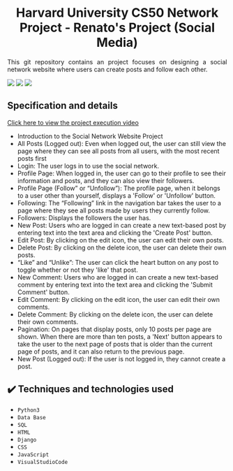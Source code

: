 <h1 align="center">Harvard University CS50 Network Project - Renato's Project (Social Media) </h1>

<p align="justify"> This git repository contains an project focuses on designing a social network website where users can create posts and follow each other.</p>

<img src="https://github.com/Renato9889/project4/assets/38532053/1624913e-a531-444e-8f41-1af88b4cd959">
<img src="https://github.com/Renato9889/project4/assets/38532053/f6aeec70-bde7-4c5a-9c83-61d4b7481d66">
<img src="https://github.com/Renato9889/project4/assets/38532053/65539a51-efbc-4df4-af65-7c000e6e251b">

<h2>Specification and details</h2>
<a href="https://youtu.be/kjMV1EyxorY?si=ZBgwWu7gBKL6JEkg">Click here to view the project execution video</a>

<ul>
  <li>Introduction to the Social Network Website Project</li>
  <li>All Posts (Logged out): Even when logged out, the user can still view the page where they can see all posts from all users, with the most recent posts first</li>
  <li>Login: The user logs in to use the social network.</li>
  <li>Profile Page: When logged in, the user can go to their profile to see their information and posts, and they can also view their followers.</li>
  <li>Profile Page (Follow” or “Unfollow”): The profile page, when it belongs to a user other than yourself, displays a 'Follow' or 'Unfollow' button.</li>
  <li>Following: The “Following” link in the navigation bar takes the user to a page where they see all posts made by users they currently follow.</li>
  <li>Followers: Displays the followers the user has.</li>
  <li>New Post: Users who are logged in can create a new text-based post by entering text into the text area and clicking the 'Create Post' button.</li>
  <li>Edit Post: By clicking on the edit icon, the user can edit their own posts.</li>
  <li>Delete Post: By clicking on the delete icon, the user can delete their own posts.</li>
  <li>“Like” and “Unlike”: The user can click the heart button on any post to toggle whether or not they 'like' that post.</li>
  <li>New Comment: Users who are logged in can create a new text-based comment by entering text into the text area and clicking the 'Submit Comment' button.</li>
  <li>Edit Comment: By clicking on the edit icon, the user can edit their own comments.</li>
  <li>Delete Comment: By clicking on the delete icon, the user can delete their own comments.</li>
  <li>Pagination: On pages that display posts, only 10 posts per page are shown. When there are more than ten posts, a 'Next' button appears to take the user to the next page of posts that is older than the current page of posts, and it can also return to the previous page.</li>
  <li>New Post (Logged out): If the user is not logged in, they cannot create a post.</li>
</ul>


## ✔️ Techniques and technologies used
- ``Python3``
- ``Data Base``
- ``SQL``
- ``HTML``
- ``Django``
- ``CSS``
- ``JavaScript``
- ``VisualStudioCode``
